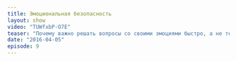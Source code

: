 ```yaml
---
title: Эмоциональная безопасность 
layout: show
video: "TUWfxbP-O7E"
teaser: "Почему важно решать вопросы со своими эмоциями быстро, а не терпеть подолгу"
date: "2016-04-05"
episode: 9
---
```

